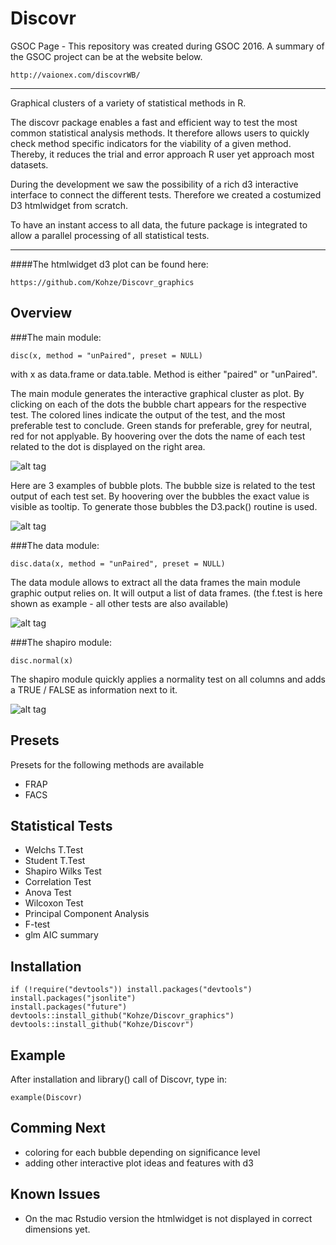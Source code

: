 
# Discovr

GSOC Page - This repository was created during GSOC 2016. A summary of the GSOC project can be at the website below. 

    http://vaionex.com/discovrWB/

--------------

Graphical clusters of a variety of statistical methods in R. 

The discovr package enables a fast and efficient way to test the most common statistical analysis methods. It therefore allows users to quickly check method specific indicators for the viability of a given method. Thereby, it reduces the trial and error approach R user yet approach most datasets.

During the development we saw the possibility of a rich d3 interactive interface to connect the different tests. Therefore we created a costumized D3 htmlwidget from scratch. 

To have an instant access to all data, the future package is integrated to allow a parallel processing of all statistical tests.

--------------

####The htmlwidget d3 plot can be found here: 

    https://github.com/Kohze/Discovr_graphics


Overview
--------------

###The main module:

    disc(x, method = "unPaired", preset = NULL)

with x as data.frame or data.table. Method is either "paired" or "unPaired".

The main module generates the interactive graphical cluster as plot. By clicking on each of the dots the bubble chart appears for the respective test. The colored lines indicate the output of the test, and the most preferable test to conclude. Green stands for preferable, grey for neutral, red for not applyable. By hoovering over the dots the name of each test related to the dot is displayed on the right area. 

![alt tag](http://vaionex.com/Discovr/disc1.gif)

Here are 3 examples of bubble plots. The bubble size is related to the test output of each test set. By hoovering over the bubbles the exact value is visible as tooltip. To generate those bubbles the D3.pack() routine is used. 

![alt tag](http://vaionex.com/Discovr/DSC03137.jpg)


###The data module:

    disc.data(x, method = "unPaired", preset = NULL)

The data module allows to extract all the data frames the main module graphic output relies on. It will output a list of data frames. (the f.test is here shown as example - all other tests are also available)    

![alt tag](http://vaionex.com/Discovr/disc-data.JPG)


###The shapiro module:

    disc.normal(x)

The shapiro module quickly applies a normality test on all columns and adds a TRUE / FALSE as information next to it.    

![alt tag](http://vaionex.com/Discovr/disc-normal.JPG)

Presets
--------------

Presets for the following methods are available

- FRAP
- FACS


Statistical Tests 
--------------

- Welchs T.Test
- Student T.Test
- Shapiro Wilks Test
- Correlation Test
- Anova Test
- Wilcoxon Test
- Principal Component Analysis
- F-test
- glm AIC summary


Installation
--------------

    if (!require("devtools")) install.packages("devtools")
    install.packages("jsonlite")
    install.packages("future")
    devtools::install_github("Kohze/Discovr_graphics")
    devtools::install_github("Kohze/Discovr")

Example
--------------

After installation and library() call of Discovr, type in:

    example(Discovr)


Comming Next
--------------    

- coloring for each bubble depending on significance level
- adding other interactive plot ideas and features with d3

Known Issues
--------------

 - On the mac Rstudio version the htmlwidget is not displayed in correct dimensions yet. 